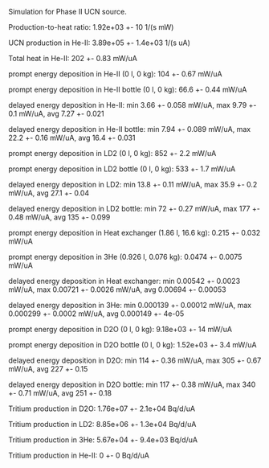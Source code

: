 Simulation for Phase II UCN source.

Production-to-heat ratio:
1.92e+03 +- 10 1/(s mW)

UCN production in He-II:
3.89e+05 +- 1.4e+03 1/(s uA)

Total heat in He-II:
202 +- 0.83 mW/uA

prompt energy deposition in He-II (0 l, 0 kg):
104 +- 0.67 mW/uA

prompt energy deposition in He-II bottle (0 l, 0 kg):
66.6 +- 0.44 mW/uA

delayed energy deposition in He-II:
min 3.66 +- 0.058 mW/uA, max 9.79 +- 0.1 mW/uA, avg 7.27 +- 0.021

delayed energy deposition in He-II bottle:
min 7.94 +- 0.089 mW/uA, max 22.2 +- 0.16 mW/uA, avg 16.4 +- 0.031

prompt energy deposition in LD2 (0 l, 0 kg):
852 +- 2.2 mW/uA

prompt energy deposition in LD2 bottle (0 l, 0 kg):
533 +- 1.7 mW/uA

delayed energy deposition in LD2:
min 13.8 +- 0.11 mW/uA, max 35.9 +- 0.2 mW/uA, avg 27.1 +- 0.04

delayed energy deposition in LD2 bottle:
min 72 +- 0.27 mW/uA, max 177 +- 0.48 mW/uA, avg 135 +- 0.099

prompt energy deposition in Heat exchanger (1.86 l, 16.6 kg):
0.215 +- 0.032 mW/uA

prompt energy deposition in 3He (0.926 l, 0.076 kg):
0.0474 +- 0.0075 mW/uA

delayed energy deposition in Heat exchanger:
min 0.00542 +- 0.0023 mW/uA, max 0.00721 +- 0.0026 mW/uA, avg 0.00694 +- 0.00053

delayed energy deposition in 3He:
min 0.000139 +- 0.00012 mW/uA, max 0.000299 +- 0.0002 mW/uA, avg 0.000149 +- 4e-05

prompt energy deposition in D2O (0 l, 0 kg):
9.18e+03 +- 14 mW/uA

prompt energy deposition in D2O bottle (0 l, 0 kg):
1.52e+03 +- 3.4 mW/uA

delayed energy deposition in D2O:
min 114 +- 0.36 mW/uA, max 305 +- 0.67 mW/uA, avg 227 +- 0.15

delayed energy deposition in D2O bottle:
min 117 +- 0.38 mW/uA, max 340 +- 0.71 mW/uA, avg 251 +- 0.18

Tritium production in D2O:
1.76e+07 +- 2.1e+04 Bq/d/uA

Tritium production in LD2:
8.85e+06 +- 1.3e+04 Bq/d/uA

Tritium production in 3He:
5.67e+04 +- 9.4e+03 Bq/d/uA

Tritium production in He-II:
0 +- 0 Bq/d/uA

